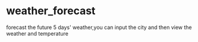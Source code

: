 # weather_forecast
forecast the future 5 days' weather,you can input the city and then view the weather and temperature
